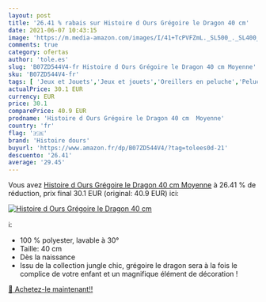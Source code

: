 ```yaml
---
layout: post
title: '26.41 % rabais sur Histoire d Ours Grégoire le Dragon 40 cm'
date: 2021-06-07 10:43:15
image: 'https://m.media-amazon.com/images/I/41+TcPVFZmL._SL500_._SL400_.jpg'
comments: true
category: ofertas
author: 'tole.es'
slug: 'B07ZD544V4-fr Histoire d Ours Grégoire le Dragon 40 cm Moyenne'
sku: 'B07ZD544V4-fr'
tags: [ 'Jeux et Jouets','Jeux et jouets','Oreillers en peluche','Peluches','histoire dours', ]
actualPrice: 30.1 EUR
currency: EUR
price: 30.1
comparePrice: 40.9 EUR
prodname: 'Histoire d Ours Grégoire le Dragon 40 cm  Moyenne'
country: 'fr'
flag: '🇫🇷'
brand: 'Histoire dours'
buyurl: 'https://www.amazon.fr/dp/B07ZD544V4/?tag=tolees0d-21'
descuento: '26.41'
average: '29.45'
---
```


Vous avez [Histoire d Ours Grégoire le Dragon 40 cm  Moyenne](https://www.amazon.fr/dp/B07ZD544V4/?tag=tolees0d-21)  à  26.41 % de réduction, prix final  30.1 EUR (original: 40.9 EUR) ici:

[![Histoire d Ours Grégoire le Dragon 40 cm](https://m.media-amazon.com/images/I/41+TcPVFZmL._SL500_._SL400_.jpg)](https://www.amazon.fr/dp/B07ZD544V4/?tag=tolees0d-21)

ℹ️:

- 100 % polyester, lavable à 30°
- Taille: 40 cm
- Dès la naissance
- Issu de la collection jungle chic, grégoire le dragon sera à la fois le complice de votre enfant et un magnifique élément de décoration !

[🛒 Achetez-le maintenant!!](https://www.amazon.fr/dp/B07ZD544V4/?tag=tolees0d-21)
